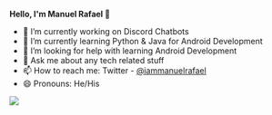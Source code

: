**Hello, I'm Manuel Rafael 👋**

- 🔭 I’m currently working on Discord Chatbots
- 🌱 I’m currently learning Python & Java for Android Development
- 🤔 I’m looking for help with learning Android Development
- 💬 Ask me about any tech related stuff
- 📫 How to reach me: Twitter - [@iammanuelrafael](https://twitter.com/iammanuelrafael)
- 😄 Pronouns: He/His

<img src="https://github-readme-stats.vercel.app/api?username=manuelrafael-prog&&show_icons=true&title_color=ffffff&icon_color=ffffff&text_color=daf7dc&bg_color=151515">
